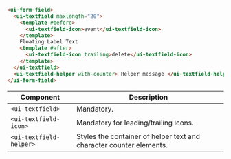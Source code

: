 ```html
<ui-form-field>
  <ui-textfield maxlength="20">
    <template #before>
      <ui-textfield-icon>event</ui-textfield-icon>
    </template>
    Floating Label Text
    <template #after>
      <ui-textfield-icon trailing>delete</ui-textfield-icon>
    </template>
  </ui-textfield>
  <ui-textfield-helper with-counter> Helper message </ui-textfield-helper>
</ui-form-field>
```

| Component               | Description                                                         |
| ----------------------- | ------------------------------------------------------------------- |
| `<ui-textfield>`        | Mandatory.                                                          |
| `<ui-textfield-icon>`   | Mandatory for leading/trailing icons.                               |
| `<ui-textfield-helper>` | Styles the container of helper text and character counter elements. |
